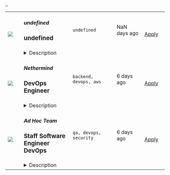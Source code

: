 <table><tr>
            <td width="100" height="100" rowspan="2">
                <img src=undefined>
            </td>
            <td width="300">
                <h5>undefined</h5>
                <h3>undefined</h3>
            </td>
            <td width="300">
                <code>undefined</code>
            </td>
            <td width="200">
            <text>NaN days ago</text>
            </td>
            <td width="100" rowspan="2">
            <a href=undefined align="right" target="_blank">Apply</a>
            </td>
        </tr>
        <tr>
            <td colspan="3">
            <details><summary>Description</summary>
            undefined
            </details>
            </td>
        </tr>,<tr>
            <td width="100" height="100" rowspan="2">
                <img src=https://remoteOK.com/assets/img/jobs/90ff0b83631e7f7d539736fc0bc82c1d1657048761.png>
            </td>
            <td width="300">
                <h5>Nethermind</h5>
                <h3>
					DevOps Engineer				</h3>
            </td>
            <td width="300">
                <code>backend, devops, aws</code>
            </td>
            <td width="200">
            <text>6 days ago</text>
            </td>
            <td width="100" rowspan="2">
            <a href=https://remoteOK.com/jobs/111534 align="right" target="_blank">Apply</a>
            </td>
        </tr>
        <tr>
            <td colspan="3">
            <details><summary>Description</summary>
            <p>Our DevOps team known as the Angkor of Nethermind are responsible for processes related to product development operations.</p><h2><strong>As a member of this team you will:</strong></h2><ul><li><strong>Build and maintain</strong>Â company-wide CI/CD pipelines for different projects (Github Actions)</li><li><strong>Deploy and maintain</strong>Â the blockchain infrastructure in a multi-cloud environment (DigitalOcean, AWS, Google Cloud, others)</li><li><strong>Follow</strong>Â the best, modern security patterns to keep the secrets secure</li><li><strong>Monitor</strong>Â the infrastructure with tools like Grafana, Prometheus, New Relic, OpsGenie</li><li><strong>Write scripts</strong>, lambda functions and even full applications with the language of your choice that can help us improve the workflow</li><li><strong>Automate work</strong>Â - yours and others (Terraform, Ansible, CloudFormation)</li><li><strong>Write clean procedures</strong>Â that everybody can understand and follow</li><li><strong>Participate</strong>Â in the Ethereum ecosystem events from the DevOps side</li><li><strong>Ensure 99.99% system uptime</strong>, smooth operations and work with infra handling millions of request per second</li><li><strong>Have strong cloud networking experience</strong>Â and troubleshooting skills</li><li><strong>Take ownership</strong>Â of end to end automation</li><li><strong>Implement systems</strong>Â that are highly available, scalable and secure on cloud platforms and on-premise</li><li><strong>Work</strong>Â with many different operating systems</li></ul><h2><strong>Perks and benefits:</strong></h2><ul><li>Fully remote</li><li>Flexible working hours</li><li>Plus equity</li></ul>
            </details>
            </td>
        </tr>,<tr>
            <td width="100" height="100" rowspan="2">
                <img src=https://remoteok.com/assets/img/jobs/a3344baf709d578dc57adc3b64b52b711657047005.png>
            </td>
            <td width="300">
                <h5>Ad Hoc Team</h5>
                <h3>
					Staff Software Engineer DevOps				</h3>
            </td>
            <td width="300">
                <code>qa, devops, security</code>
            </td>
            <td width="200">
            <text>6 days ago</text>
            </td>
            <td width="100" rowspan="2">
            <a href=https://remoteOK.com/jobs/111529 align="right" target="_blank">Apply</a>
            </td>
        </tr>
        <tr>
            <td colspan="3">
            <details><summary>Description</summary>
            <p><strong>This is a remote position.</strong></p><p><span style="font-weight: 400;">Ad Hoc is a digital services company that helps the federal government better serve people. Our team of experts from across the commercial industry and government brings the modern skills necessary to help agencies transform public services into digital services. Our work enables agencies to meet the needs of their users while closing the gap between consumer expectations and government</span></p><p>As part of our team you will work with a small team of designers and engineers to design, develop, and deliver web-based applications and services. You'll work in collaboration with our government partners to better understand and translate policy and business requirements into features, user stories, automated tests, and working code. Your work will impact the lives of millions of Americans.</p><p><span style="font-weight: 400;">Staff Software Engineer</span><span style="font-weight: 400;">s generally lead cross-functional, technical teams of 3 to 6 engineers and are the individuals primarily responsible for ensuring successful delivery for their team. They generally establish high levels of trust and operate with significant autonomy. This position is reserved for individuals with significant development and leadership experience. </span><span style="font-weight: 400;">Staff Software Engineers </span><span style="font-weight: 400;">are accountable for the code and systems they own, lead the resolution of major issues effectively and direct the evaluation of tradeoffs between implementation complexity and other costs. They have expert-level capabilities in at least one major technology stack.</span></p><p><strong>Requirements</strong></p><ul><li style="font-weight: 400;"><span style="font-weight: 400;">Our Federal contracts require that you be a U.S. Citizen to be eligible for employment.</span></li><li style="font-weight: 400;"><span style="font-weight: 400;">All work must be conducted within the U.S.</span></li><li style="font-weight: 400;"><span style="font-weight: 400;">As a government contractor, all hires may be required to meet additional pre-employment contingencies to the extent required by applicable law, at the time of hire or any time thereafter</span></li><li data-stringify-indent="0">Some Federal contracts require a degree in computer science or additional years of experience as a substitute</li><li data-stringify-indent="0">Our technical screening involves completing our homework assignments exclusively - we do not do any form of whiteboarding in our process</li></ul><p><strong>What You'll Do</strong></p><ul><li style="font-weight: 400;"><span style="font-weight: 400;">Ensuring effective engineering delivery on their program or team.</span></li><li style="font-weight: 400;"><span style="font-weight: 400;">Contributing to and delivering performance reviews with direct reports.</span></li><li style="font-weight: 400;"><span style="font-weight: 400;">Developing and presenting monthly reports based on program reporting requirements.</span></li><li style="font-weight: 400;"><span style="font-weight: 400;">Shaping the technical direction of their program.&nbsp;</span></li><li style="font-weight: 400;"><span style="font-weight: 400;">Managing the technical relationship with the client, and influencing their technical decision-making.&nbsp;</span></li><li style="font-weight: 400;"><span style="font-weight: 400;">Demonstrating a deep awareness of how changes they make interact with all components in a broader system. This includes technologies for frontend, backend, infrastructure, usability, and design, as well as varying development, testing, and release methodologies within an organization.</span></li><li style="font-weight: 400;"><span style="font-weight: 400;">Planning and executing on roadmaps for new projects without explicit guidance and direction from technical supervisors.&nbsp;</span></li><li style="font-weight: 400;"><span style="font-weight: 400;">Actively driving conversations and planning sessions with partners and key stakeholders, and representing the engineering practice while advocating for the best technical solutions and communicating tradeoffs. Ultimately providing significant positive impact to a programâs roadmap.</span></li><li style="font-weight: 400;"><span style="font-weight: 400;">Influencing the customer toward successful outcomes by establishing trust through reliable and successful execution and demonstrated competency.</span></li><li style="font-weight: 400;"><span style="font-weight: 400;">Providing vision for other engineers within their area of influence, and advocating for that vision while taking into account client requirements.&nbsp;</span></li><li style="font-weight: 400;"><span style="font-weight: 400;">Prioritizing high-impact work and delivering on that work over non-critical tasks.&nbsp;&nbsp;</span></li><li style="font-weight: 400;"><span style="font-weight: 400;">Periodically traveling to the client site to work with and present to partners and stakeholders as necessary.&nbsp;</span></li><li style="font-weight: 400;"><span style="font-weight: 400;">Elaborating and evolving on complex and ambiguous products to uncover new constraints and opportunities.</span></li><li style="font-weight: 400;"><span style="font-weight: 400;">Assigning tasks to and monitor the progress of task completion for team members.</span></li><li style="font-weight: 400;"><span style="font-weight: 400;">Providing mentorship and guidance to team members through practice, code review, presentations, and architecture. This may include, but isnât limited to game day design and execution.</span></li><li style="font-weight: 400;"><span style="font-weight: 400;">Providing general career development advice to team members, and staying up to date on career options and new opportunities within the company that may be beneficial for the growth of those engineers.</span></li><li style="font-weight: 400;"><span style="font-weight: 400;">Reducing ambiguity in the systems they work with, including additional documentation, refactoring, and testing.&nbsp;</span></li><li style="font-weight: 400;"><span style="font-weight: 400;">Effectively communicate on existing systems, design decisions, past performance, and a major history of the projects that theyâve been part of for bid-writing, tech demos, and other potentially client-facing communications.&nbsp;</span></li><li style="font-weight: 400;"><span style="font-weight: 400;">Informing program leadership of the health of your team and contributing to evaluation of team members, written or otherwise</span></li><li style="font-weight: 400;"><span style="font-weight: 400;">Actively contributing code and performing code review on your applications as an engineer.&nbsp;</span></li><li style="font-weight: 400;"><span style="font-weight: 400;">Participating in technical depth interviews with new candidates</span></li><li style="font-weight: 400;"><span style="font-weight: 400;">Conducting regular 1:1 meetings and performance reviews with direct reports; providing general career development advice to team members based on their knowledge of company policy and process</span></li><li style="font-weight: 400;"><span style="font-weight: 400;">Creating opportunities for improving not just their immediate area, but similar areas in other programs across the company.&nbsp;</span></li><li style="font-weight: 400;"><span style="font-weight: 400;">Ensure that all systems operate smoothly and, in coordination with QA Manager, align with ISO and CMMI quality standards.</span></li></ul><p><strong>What You'll Bring</strong></p><ul><li>Minimum 8 years of experience in software design and development, architecture, operations</li><li data-stringify-indent="0">Bachelor of Science in Technology or Engineering</li><li>8+ years of experience utilizing DevOps tools such as Terraform or CloudFormation</li><li>5+ years of experience building optimized docker containers</li><li>5+ year of experience programming in a high level language, such as Ruby or Python</li><li>5+ year of experience writing Groovy pipeline scripts for Jenkins</li><li>Experience collaborating with other teams, adopting their goals as your own</li><li>Programming in a major open source language or framework, such as Ruby, Python/Django, Go, JavaScript/React, or Java</li><li>Familiarity with static analysis tools and other CI tools used for security and compliance</li><li>Proficient spelling, grammar, and communication skills</li><li>Experience with Amazon Web Services, in particular ECS/Fargate, CloudWatch, IAM, EC2, and S3</li><li>Understanding of basic networking fundamentals: TCP/IP, UDP, routing, load balancing, SSH</li><li>Experience and understanding of one or more different agile methodologies, including Scrum, XP, or SAFe.</li><li>A desire to expand your skills and gain experience with new tooling as needed</li><li><span style="font-weight: 400;">Must be legally authorized to work in the U.S now and in the future without sponsorship</span></li></ul><p><strong>Benefits</strong></p><ul><li style="font-weight: 400;"><span style="font-weight: 400;">Company-subsidized Health, Dental, and Vision Insurance</span></li><li style="font-weight: 400;"><span style="font-weight: 400;">Vanguard 401K Plan</span></li><li style="font-weight: 400;"><span style="font-weight: 400;">Unlimited Vacation</span></li><li style="font-weight: 400;"><span style="font-weight: 400;">Continuing Education/Annual Conference Attendance Stipend</span></li></ul><p>Ad Hoc LLC is an Equal Opportunity/Affirmative Action Employer. All qualified applicants will receive consideration for employment without regard to race, color, national origin, ancestry, sex, sexual orientation, gender identity or expression, religion, age, pregnancy, disability, work-related injury, covered veteran status, political ideology, marital status, or any other factor that the law protects from employment discrimination.</p><p><span style="font-weight: 400;">In support of theâ¯Colorado Equal Pay Transparency Act, and others like it across the country, Ad Hoc job descriptions feature the starting range we reasonably expect to pay to candidates who would join our team with little to no need for training on the responsibilities we've outlined above. Actual compensation is influenced by a wide range of factors including but not limited to skill set, level of experience, and responsibility . The range of starting pay for this role is $128,183 - $169,065 and information on benefits offered is here. Our recruiters will be happy to answer any questions you may have, and we look forward to learning more about your salary requirements.</span></p>
            </details>
            </td>
        </tr></table>